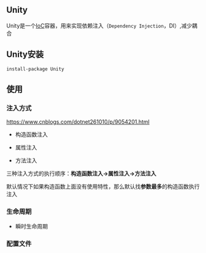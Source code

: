 ## Unity

Unity是一个[IoC]()容器，用来实现依赖注入（```Dependency Injection```，DI）,减少耦合


## Unity安装

```shell
install-package Unity
```

## 使用


### 注入方式

https://www.cnblogs.com/dotnet261010/p/9054201.html

* 构造函数注入

* 属性注入

* 方法注入

三种注入方式的执行顺序：**构造函数注入->属性注入->方法注入**

默认情况下如果构造函数上面没有使用特性，那么默认找**参数最多**的构造函数执行注入

### 生命周期

* 瞬时生命周期

### 配置文件

